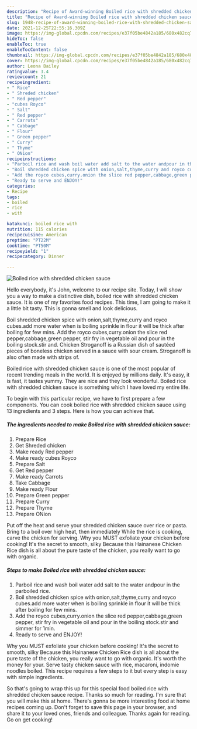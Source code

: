 ```yaml
---
description: "Recipe of Award-winning Boiled rice with shredded chicken sauce"
title: "Recipe of Award-winning Boiled rice with shredded chicken sauce"
slug: 1948-recipe-of-award-winning-boiled-rice-with-shredded-chicken-sauce
date: 2021-12-25T22:55:16.309Z
image: https://img-global.cpcdn.com/recipes/e37f05be4842a185/680x482cq70/boiled-rice-with-shredded-chicken-sauce-recipe-main-photo.jpg
hideToc: false
enableToc: true
enableTocContent: false
thumbnail: https://img-global.cpcdn.com/recipes/e37f05be4842a185/680x482cq70/boiled-rice-with-shredded-chicken-sauce-recipe-main-photo.jpg
cover: https://img-global.cpcdn.com/recipes/e37f05be4842a185/680x482cq70/boiled-rice-with-shredded-chicken-sauce-recipe-main-photo.jpg
author: Leona Bailey
ratingvalue: 3.4
reviewcount: 21
recipeingredient:
- " Rice"
- " Shreded chicken"
- " Red pepper"
- "cubes Royco"
- " Salt"
- " Red pepper"
- " Carrots"
- " Cabbage"
- " Flour"
- " Green pepper"
- " Curry"
- " Thyme"
- " ONion"
recipeinstructions:
- "Parboil rice and wash boil water add salt to the water andpour in the parboiled rice."
- "Boil shredded chicken spice with onion,salt,thyme,curry and royco cubes.add more water when is boiling sprinkle in flour it will be thick after boiling for few mins."
- "Add the royco cubes,curry.onion the slice red pepper,cabbage,green pepper, stir fry in vegetable oil and pour in the boiling stock.stir and simmer for 1min."
- "Ready to serve and ENJOY!"
categories:
- Recipe
tags:
- boiled
- rice
- with

katakunci: boiled rice with 
nutrition: 115 calories
recipecuisine: American
preptime: "PT22M"
cooktime: "PT50M"
recipeyield: "1"
recipecategory: Dinner

---
```



![Boiled rice with shredded chicken sauce](https://img-global.cpcdn.com/recipes/e37f05be4842a185/680x482cq70/boiled-rice-with-shredded-chicken-sauce-recipe-main-photo.jpg)

Hello everybody, it's John, welcome to our recipe site. Today, I will show you a way to make a distinctive dish, boiled rice with shredded chicken sauce. It is one of my favorites food recipes. This time, I am going to make it a little bit tasty. This is gonna smell and look delicious.

Boil shredded chicken spice with onion,salt,thyme,curry and royco cubes.add more water when is boiling sprinkle in flour it will be thick after boiling for few mins. Add the royco cubes,curry.onion the slice red pepper,cabbage,green pepper, stir fry in vegetable oil and pour in the boiling stock.stir and. Chicken Stroganoff is a Russian dish of sautéed pieces of boneless chicken served in a sauce with sour cream. Stroganoff is also often made with strips of.

Boiled rice with shredded chicken sauce is one of the most popular of recent trending meals in the world. It is enjoyed by millions daily. It's easy, it is fast, it tastes yummy. They are nice and they look wonderful. Boiled rice with shredded chicken sauce is something which I have loved my entire life.


To begin with this particular recipe, we have to first prepare a few components. You can cook boiled rice with shredded chicken sauce using 13 ingredients and 3 steps. Here is how you can achieve that.

<!--inarticleads1-->

##### The ingredients needed to make Boiled rice with shredded chicken sauce:

1. Prepare  Rice
1. Get  Shreded chicken
1. Make ready  Red pepper
1. Make ready cubes Royco
1. Prepare  Salt
1. Get  Red pepper
1. Make ready  Carrots
1. Take  Cabbage
1. Make ready  Flour
1. Prepare  Green pepper
1. Prepare  Curry
1. Prepare  Thyme
1. Prepare  ONion


Put off the heat and serve your shredded chicken sauce over rice or pasta. Bring to a boil over high heat, then immediately While the rice is cooking, carve the chicken for serving. Why you MUST exfoliate your chicken before cooking! It&#39;s the secret to smooth, silky Because this Hainanese Chicken Rice dish is all about the pure taste of the chicken, you really want to go with organic. 

<!--inarticleads2-->

##### Steps to make Boiled rice with shredded chicken sauce:

1. Parboil rice and wash boil water add salt to the water andpour in the parboiled rice.
1. Boil shredded chicken spice with onion,salt,thyme,curry and royco cubes.add more water when is boiling sprinkle in flour it will be thick after boiling for few mins.
1. Add the royco cubes,curry.onion the slice red pepper,cabbage,green pepper, stir fry in vegetable oil and pour in the boiling stock.stir and simmer for 1min.
1. Ready to serve and ENJOY!

Why you MUST exfoliate your chicken before cooking! It&#39;s the secret to smooth, silky Because this Hainanese Chicken Rice dish is all about the pure taste of the chicken, you really want to go with organic. It&#39;s worth the money for your. Serve tasty chicken sauce with rice, macaroni, indomie noodles boiled. This recipe requires a few steps to it but every step is easy with simple ingredients. 

So that's going to wrap this up for this special food boiled rice with shredded chicken sauce recipe. Thanks so much for reading. I'm sure that you will make this at home. There's gonna be more interesting food at home recipes coming up. Don't forget to save this page in your browser, and share it to your loved ones, friends and colleague. Thanks again for reading. Go on get cooking!
